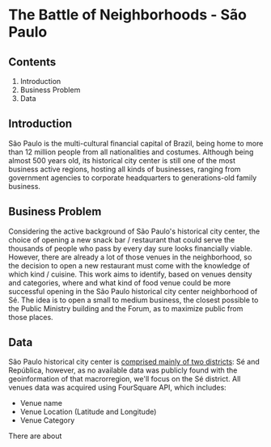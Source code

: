 # The Battle of Neighborhoods - São Paulo

## Contents

 1. Introduction
 2. Business Problem
 3. Data

## Introduction
São Paulo is the multi-cultural financial capital of Brazil, being home to more than 12 million people from all nationalities and costumes. Although being almost 500 years old, its historical city center is still one of the most business active regions, hosting all kinds of businesses, ranging from government agencies to corporate headquarters to generations-old family business.

## Business Problem

Considering the active background of São Paulo's historical city center, the choice of opening a new snack bar / restaurant that could serve the thousands of people who pass by every day sure looks financially viable. However, there are already a lot of those venues in the neighborhood, so the decision to open a new restaurant must come with the knowledge of which kind / cuisine. This work aims to identify, based on venues density and categories, where and what kind of food venue could be more successful opening in the São Paulo historical city center neighborhood of Sé. The idea is to open a small to medium business, the closest possible to the Public Ministry building and the Forum, as to maximize public from those places.

## Data

São Paulo historical city center is [comprised mainly of two districts](https://pt.wikipedia.org/wiki/Centro_Hist%C3%B3rico_de_S%C3%A3o_Paulo): Sé and República, however, as no available data was publicly found with the geoinformation of that macrorregion, we'll focus on the Sé district. All venues data was acquired using FourSquare API, which includes: 

 - Venue name
 - Venue Location (Latitude and Longitude)
 - Venue Category

There are about

